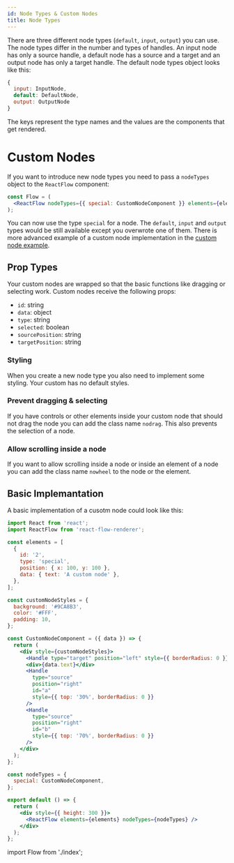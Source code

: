 ```yaml
---
id: Node Types & Custom Nodes
title: Node Types
---
```


There are three different node types (`default`, `input`, `output`) you can use. The node types differ in the number and types of handles. An input node has only a source handle, a default node has a source and a target and an output node has only a target handle. The default node types object looks like this:

```js
{
  input: InputNode,
  default: DefaultNode,
  output: OutputNode
}
```

The keys represent the type names and the values are the components that get rendered.

# Custom Nodes

If you want to introduce new node types you need to pass a `nodeTypes` object to the `ReactFlow` component:

```jsx
const Flow = (
  <ReactFlow nodeTypes={{ special: CustomNodeComponent }} elements={elements} />
);
```

You can now use the type `special` for a node.
The `default`, `input` and `output` types would be still available except you overwrote one of them.
There is more advanced example of a custom node implementation in the [custom node example](/examples/custom-node).

## Prop Types

Your custom nodes are wrapped so that the basic functions like dragging or selecting work. Custom nodes receive the following props:

- `id`: string
- `data`: object
- `type`: string
- `selected`: boolean
- `sourcePosition`: string
- `targetPosition`: string

### Styling

When you create a new node type you also need to implement some styling. Your custom has no default styles.

### Prevent dragging & selecting

If you have controls or other elements inside your custom node that should not drag the node you can add the class name `nodrag`. This also prevents the selection of a node.

### Allow scrolling inside a node

If you want to allow scrolling inside a node or inside an element of a node you can add the class name `nowheel` to the node or the element.

## Basic Implemantation

A basic implementation of a cusotm node could look like this:

```jsx
import React from 'react';
import ReactFlow from 'react-flow-renderer';

const elements = [
  {
    id: '2',
    type: 'special',
    position: { x: 100, y: 100 },
    data: { text: 'A custom node' },
  },
];

const customNodeStyles = {
  background: '#9CA8B3',
  color: '#FFF',
  padding: 10,
};

const CustomNodeComponent = ({ data }) => {
  return (
    <div style={customNodeStyles}>
      <Handle type="target" position="left" style={{ borderRadius: 0 }} />
      <div>{data.text}</div>
      <Handle
        type="source"
        position="right"
        id="a"
        style={{ top: '30%', borderRadius: 0 }}
      />
      <Handle
        type="source"
        position="right"
        id="b"
        style={{ top: '70%', borderRadius: 0 }}
      />
    </div>
  );
};

const nodeTypes = {
  special: CustomNodeComponent,
};

export default () => {
  return (
    <div style={{ height: 300 }}>
      <ReactFlow elements={elements} nodeTypes={nodeTypes} />
    </div>
  );
};
```

import Flow from './index';

<Flow />
